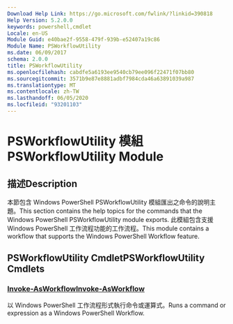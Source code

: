 ```yaml
---
Download Help Link: https://go.microsoft.com/fwlink/?linkid=390818
Help Version: 5.2.0.0
keywords: powershell,cmdlet
Locale: en-US
Module Guid: e40bae2f-9558-479f-939b-e52407a19c86
Module Name: PSWorkflowUtility
ms.date: 06/09/2017
schema: 2.0.0
title: PSWorkflowUtility
ms.openlocfilehash: cabdfe5a6193ee9540cb79ee096f22471f07bb80
ms.sourcegitcommit: 3571b9e87e8881adbf7984cda46a63891039a987
ms.translationtype: MT
ms.contentlocale: zh-TW
ms.lasthandoff: 06/05/2020
ms.locfileid: "93201103"
---
```

# <span data-ttu-id="2da1e-103">PSWorkflowUtility 模組</span><span class="sxs-lookup"><span data-stu-id="2da1e-103">PSWorkflowUtility Module</span></span>

## <span data-ttu-id="2da1e-104">描述</span><span class="sxs-lookup"><span data-stu-id="2da1e-104">Description</span></span>

<span data-ttu-id="2da1e-105">本節包含 Windows PowerShell PSWorkflowUtility 模組匯出之命令的說明主題。</span><span class="sxs-lookup"><span data-stu-id="2da1e-105">This section contains the help topics for the commands that the Windows PowerShell PSWorkflowUtility module exports.</span></span> <span data-ttu-id="2da1e-106">此模組包含支援 Windows PowerShell 工作流程功能的工作流程。</span><span class="sxs-lookup"><span data-stu-id="2da1e-106">This module contains a workflow that supports the Windows PowerShell Workflow feature.</span></span>

## <span data-ttu-id="2da1e-107">PSWorkflowUtility Cmdlet</span><span class="sxs-lookup"><span data-stu-id="2da1e-107">PSWorkflowUtility Cmdlets</span></span>

### [<span data-ttu-id="2da1e-108">Invoke-AsWorkflow</span><span class="sxs-lookup"><span data-stu-id="2da1e-108">Invoke-AsWorkflow</span></span>](Invoke-AsWorkflow.md)
<span data-ttu-id="2da1e-109">以 Windows PowerShell 工作流程形式執行命令或運算式。</span><span class="sxs-lookup"><span data-stu-id="2da1e-109">Runs a command or expression as a Windows PowerShell Workflow.</span></span>
